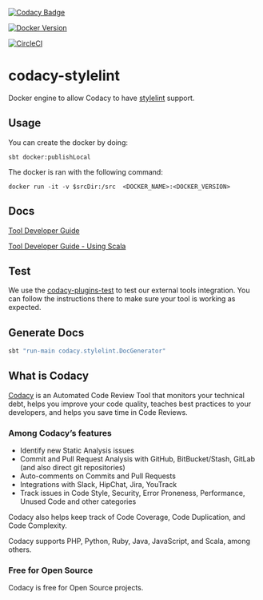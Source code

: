 [![Codacy Badge](https://api.codacy.com/project/badge/Grade/80607506ff8c4a7f826bbe0b643ba16d)](https://www.codacy.com/app/Codacy/codacy-stylelint?utm_source=github.com&amp;utm_medium=referral&amp;utm_content=codacy/codacy-stylelint&amp;utm_campaign=Badge_Grade)

[![Docker Version](https://images.microbadger.com/badges/version/codacy/codacy-stylelint.svg)](https://microbadger.com/images/codacy/codacy-stylelint "Get your own version badge on microbadger.com")

[![CircleCI](https://circleci.com/gh/codacy/codacy-stylelint.svg?style=svg)](https://circleci.com/gh/codacy/codacy-stylelint)


# codacy-stylelint
Docker engine to allow Codacy to have [stylelint](https://github.com/stylelint/stylelint) support.

## Usage

You can create the docker by doing:

```
sbt docker:publishLocal
```

The docker is ran with the following command:

```
docker run -it -v $srcDir:/src  <DOCKER_NAME>:<DOCKER_VERSION>
```

## Docs

[Tool Developer Guide](https://support.codacy.com/hc/en-us/articles/207994725-Tool-Developer-Guide)

[Tool Developer Guide - Using Scala](https://support.codacy.com/hc/en-us/articles/207280379-Tool-Developer-Guide-Using-Scala)

## Test

We use the [codacy-plugins-test](https://github.com/codacy/codacy-plugins-test) to test our external tools integration.
You can follow the instructions there to make sure your tool is working as expected.

## Generate Docs

```sh
sbt "run-main codacy.stylelint.DocGenerator"
```

## What is Codacy

[Codacy](https://www.codacy.com/) is an Automated Code Review Tool that monitors your technical debt, helps you improve your code quality, teaches best practices to your developers, and helps you save time in Code Reviews.

### Among Codacy’s features

- Identify new Static Analysis issues
- Commit and Pull Request Analysis with GitHub, BitBucket/Stash, GitLab (and also direct git repositories)
- Auto-comments on Commits and Pull Requests
- Integrations with Slack, HipChat, Jira, YouTrack
- Track issues in Code Style, Security, Error Proneness, Performance, Unused Code and other categories

Codacy also helps keep track of Code Coverage, Code Duplication, and Code Complexity.

Codacy supports PHP, Python, Ruby, Java, JavaScript, and Scala, among others.

### Free for Open Source

Codacy is free for Open Source projects.
